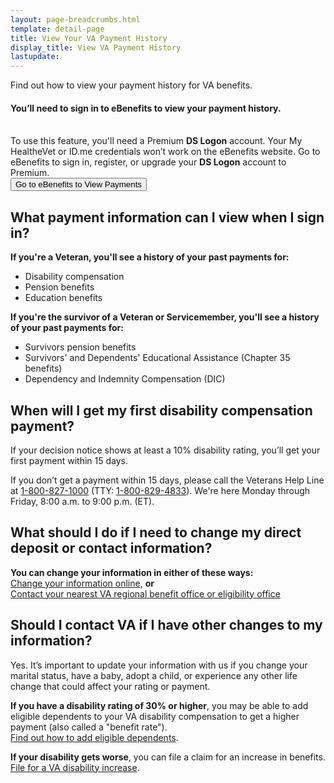 ```yaml
---
layout: page-breadcrumbs.html
template: detail-page
title: View Your VA Payment History
display_title: View VA Payment History
lastupdate:
---
```


<div itemscope itemtype="http://schema.org/FAQPage">
<div itemprop="description" class="va-introtext">

Find out how to view your payment history for VA benefits.
</div>

<div class="va-sign-in-alert usa-alert usa-alert-info">
  <div class="usa-alert-body">
    <h4 class="usa-alert-heading">You’ll need to sign in to eBenefits to view your payment history.</h4>
  <p class="usa-alert-text"><br>
    To use this feature, you'll need a Premium <b>DS Logon</b> account. Your My HealtheVet or ID.me credentials won’t work on the eBenefits website. Go to eBenefits to sign in, register, or upgrade your <b>DS Logon</b> account to Premium.<br>
      <button class="usa-button-primary" href="https://www.ebenefits.va.gov/ebenefits/about/feature?feature=payment-history">Go to eBenefits to View Payments</button>
    </p>
  </div>
</div>

<div itemscope itemtype="http://schema.org/Question">

<h2 itemprop="name">What payment information can I view when I sign in?</h2>
<div itemprop="acceptedAnswer" itemscope itemtype="http://schema.org/Answer">
<div itemprop="text">

<b>If you're a Veteran, you'll see a history of your past payments for:</b>
<ul>
<li>Disability compensation</li>
<li>Pension benefits</li>
<li>Education benefits</li>
</ul>

<b>If you're the survivor of a Veteran or Servicemember, you'll see a history of your past payments for:</b>
<ul>
<li>Survivors pension benefits</li>
<li>Survivors' and Dependents' Educational Assistance (Chapter 35 benefits)</li>
<li>Dependency and Indemnity Compensation (DIC)</li>

</div>
</div>
</div>

<div itemscope itemtype="http://schema.org/Question">

<h2 itemprop="name">When will I get my first disability compensation payment?</h2>
<div itemprop="acceptedAnswer" itemscope itemtype="http://schema.org/Answer">
<div itemprop="text">

If your decision notice shows at least a 10% disability rating, you’ll get your first payment within 15 days.

If you don’t get a payment within 15 days, please call the Veterans Help Line at <a href="tel:+18008271000">1-800-827-1000</a> (TTY: <a href="tel:+18008294833">1-800-829-4833</a>). We're here Monday through Friday, 8:00 a.m. to 9:00 p.m. (ET).

</div>
</div>
</div>

<div itemscope itemtype="http://schema.org/Question">

<h2 itemprop="name">What should I do if I need to change my direct deposit or contact information?</h2>
<div itemprop="acceptedAnswer" itemscope itemtype="http://schema.org/Answer">
<div itemprop="text">

<b>You can change your information in either of these ways:</b><br>
<a href="/change-direct-deposit-and-contact-information/">Change your information online</a>, <b>or</b> <br>
<a href="/facilities/">Contact your nearest VA regional benefit office or eligibility office</a>

</div>
</div>
</div>

<div itemscope itemtype="http://schema.org/Question">

<h2 itemprop="name">Should I contact VA if I have other changes to my information?</h2>
<div itemprop="acceptedAnswer" itemscope itemtype="http://schema.org/Answer">
<div itemprop="text">

Yes. It’s important to update your information with us if you change your marital status, have a baby, adopt a child, or experience any other life change that could affect your rating or payment.

<b>If you have a disability rating of 30% or higher</b>, you may be able to add eligible dependents to your VA disability compensation to get a higher payment (also called a "benefit rate"). <br>
<a href="https://www.benefits.va.gov/compensation/add-dependents.asp">Find out how to add eligible dependents</a>.

<b>If your disability gets worse</b>, you can file a claim for an increase in benefits. <br>
<a href="/disability/how-to-file-claim/">File for a VA disability increase</a>.

</div>
</div>
</div>
</div>
